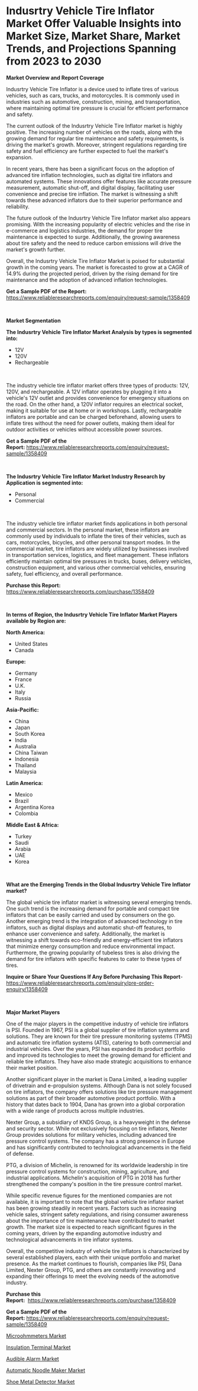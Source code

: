 <p><h1>Indusrtry Vehicle Tire Inflator Market Offer Valuable Insights into Market Size, Market Share, Market Trends, and Projections Spanning from 2023 to 2030</h1></p><p><strong>Market Overview and Report Coverage</strong></p>
<p><p>Indusrtry Vehicle Tire Inflator is a device used to inflate tires of various vehicles, such as cars, trucks, and motorcycles. It is commonly used in industries such as automotive, construction, mining, and transportation, where maintaining optimal tire pressure is crucial for efficient performance and safety.</p><p>The current outlook of the Indusrtry Vehicle Tire Inflator market is highly positive. The increasing number of vehicles on the roads, along with the growing demand for regular tire maintenance and safety requirements, is driving the market's growth. Moreover, stringent regulations regarding tire safety and fuel efficiency are further expected to fuel the market's expansion.</p><p>In recent years, there has been a significant focus on the adoption of advanced tire inflation technologies, such as digital tire inflators and automated systems. These innovations offer features like accurate pressure measurement, automatic shut-off, and digital display, facilitating user convenience and precise tire inflation. The market is witnessing a shift towards these advanced inflators due to their superior performance and reliability.</p><p>The future outlook of the Indusrtry Vehicle Tire Inflator market also appears promising. With the increasing popularity of electric vehicles and the rise in e-commerce and logistics industries, the demand for proper tire maintenance is expected to surge. Additionally, the growing awareness about tire safety and the need to reduce carbon emissions will drive the market's growth further.</p><p>Overall, the Indusrtry Vehicle Tire Inflator Market is poised for substantial growth in the coming years. The market is forecasted to grow at a CAGR of 14.9% during the projected period, driven by the rising demand for tire maintenance and the adoption of advanced inflation technologies.</p></p>
<p><strong>Get a Sample PDF of the Report:</strong> <a href="https://www.reliableresearchreports.com/enquiry/request-sample/1358409">https://www.reliableresearchreports.com/enquiry/request-sample/1358409</a></p>
<p>&nbsp;</p>
<p><strong>Market Segmentation</strong></p>
<p><strong>The Indusrtry Vehicle Tire Inflator Market Analysis by types is segmented into:</strong></p>
<p><ul><li>12V</li><li>120V</li><li>Rechargeable</li></ul></p>
<p>&nbsp;</p>
<p><p>The industry vehicle tire inflator market offers three types of products: 12V, 120V, and rechargeable. A 12V inflator operates by plugging it into a vehicle's 12V outlet and provides convenience for emergency situations on the road. On the other hand, a 120V inflator requires an electrical socket, making it suitable for use at home or in workshops. Lastly, rechargeable inflators are portable and can be charged beforehand, allowing users to inflate tires without the need for power outlets, making them ideal for outdoor activities or vehicles without accessible power sources.</p></p>
<p><strong>Get a Sample PDF of the Report:</strong>&nbsp;<a href="https://www.reliableresearchreports.com/enquiry/request-sample/1358409">https://www.reliableresearchreports.com/enquiry/request-sample/1358409</a></p>
<p>&nbsp;</p>
<p><strong>The Indusrtry Vehicle Tire Inflator Market Industry Research by Application is segmented into:</strong></p>
<p><ul><li>Personal</li><li>Commercial</li></ul></p>
<p>&nbsp;</p>
<p><p>The industry vehicle tire inflator market finds applications in both personal and commercial sectors. In the personal market, these inflators are commonly used by individuals to inflate the tires of their vehicles, such as cars, motorcycles, bicycles, and other personal transport modes. In the commercial market, tire inflators are widely utilized by businesses involved in transportation services, logistics, and fleet management. These inflators efficiently maintain optimal tire pressures in trucks, buses, delivery vehicles, construction equipment, and various other commercial vehicles, ensuring safety, fuel efficiency, and overall performance.</p></p>
<p><strong>Purchase this Report:</strong>&nbsp; <a href="https://www.reliableresearchreports.com/purchase/1358409">https://www.reliableresearchreports.com/purchase/1358409</a></p>
<p>&nbsp;</p>
<p><strong>In terms of Region, the Indusrtry Vehicle Tire Inflator Market Players available by Region are:</strong></p>
<p>
    <p> <strong> North America: </strong>
        <ul>
            <li>United States</li>
            <li>Canada</li>
        </ul>
        </p> 
    <p> <strong> Europe: </strong>
        <ul>
            <li>Germany</li>
            <li>France</li>
            <li>U.K.</li>
            <li>Italy</li>
            <li>Russia</li>
        </ul>
        </p> 
    <p> <strong> Asia-Pacific: </strong>
        <ul>
            <li>China</li>
            <li>Japan</li>
            <li>South Korea</li>
            <li>India</li>
            <li>Australia</li>
            <li>China Taiwan</li>
            <li>Indonesia</li>
            <li>Thailand</li>
            <li>Malaysia</li>
        </ul>
        </p> 
    <p> <strong> Latin America: </strong>
        <ul>
            <li>Mexico</li>
            <li>Brazil</li>
            <li>Argentina Korea</li>
            <li>Colombia</li>
        </ul>
        </p> 
    <p> <strong> Middle East & Africa: </strong>
        <ul>
            <li>Turkey</li>
            <li>Saudi</li>
            <li>Arabia</li>
            <li>UAE</li>
            <li>Korea</li>
        </ul>
    </p>
    </p>
<p>&nbsp;</p>
<p><strong>What are the Emerging Trends in the Global Indusrtry Vehicle Tire Inflator market?</strong></p>
<p><p>The global vehicle tire inflator market is witnessing several emerging trends. One such trend is the increasing demand for portable and compact tire inflators that can be easily carried and used by consumers on the go. Another emerging trend is the integration of advanced technology in tire inflators, such as digital displays and automatic shut-off features, to enhance user convenience and safety. Additionally, the market is witnessing a shift towards eco-friendly and energy-efficient tire inflators that minimize energy consumption and reduce environmental impact. Furthermore, the growing popularity of tubeless tires is also driving the demand for tire inflators with specific features to cater to these types of tires.</p></p>
<p><strong>Inquire or Share Your Questions If Any Before Purchasing This Report</strong>- <a href="https://www.reliableresearchreports.com/enquiry/pre-order-enquiry/1358409">https://www.reliableresearchreports.com/enquiry/pre-order-enquiry/1358409</a></p>
<p>&nbsp;</p>
<p><strong>Major Market Players</strong></p>
<p><p>One of the major players in the competitive industry of vehicle tire inflators is PSI. Founded in 1967, PSI is a global supplier of tire inflation systems and solutions. They are known for their tire pressure monitoring systems (TPMS) and automatic tire inflation systems (ATIS), catering to both commercial and industrial vehicles. Over the years, PSI has expanded its product portfolio and improved its technologies to meet the growing demand for efficient and reliable tire inflators. They have also made strategic acquisitions to enhance their market position.</p><p>Another significant player in the market is Dana Limited, a leading supplier of drivetrain and e-propulsion systems. Although Dana is not solely focused on tire inflators, the company offers solutions like tire pressure management solutions as part of their broader automotive product portfolio. With a history that dates back to 1904, Dana has grown into a global corporation with a wide range of products across multiple industries.</p><p>Nexter Group, a subsidiary of KNDS Group, is a heavyweight in the defense and security sector. While not exclusively focusing on tire inflators, Nexter Group provides solutions for military vehicles, including advanced tire pressure control systems. The company has a strong presence in Europe and has significantly contributed to technological advancements in the field of defense.</p><p>PTG, a division of Michelin, is renowned for its worldwide leadership in tire pressure control systems for construction, mining, agriculture, and industrial applications. Michelin's acquisition of PTG in 2018 has further strengthened the company's position in the tire pressure control market.</p><p>While specific revenue figures for the mentioned companies are not available, it is important to note that the global vehicle tire inflator market has been growing steadily in recent years. Factors such as increasing vehicle sales, stringent safety regulations, and rising consumer awareness about the importance of tire maintenance have contributed to market growth. The market size is expected to reach significant figures in the coming years, driven by the expanding automotive industry and technological advancements in tire inflator systems.</p><p>Overall, the competitive industry of vehicle tire inflators is characterized by several established players, each with their unique portfolio and market presence. As the market continues to flourish, companies like PSI, Dana Limited, Nexter Group, PTG, and others are constantly innovating and expanding their offerings to meet the evolving needs of the automotive industry.</p></p>
<p><strong>Purchase this Report:</strong>&nbsp;&nbsp;<a href="https://www.reliableresearchreports.com/purchase/1358409">https://www.reliableresearchreports.com/purchase/1358409</a></p>
<p></p>
<p><strong>Get a Sample PDF of the Report:</strong>&nbsp;<a href="https://www.reliableresearchreports.com/enquiry/request-sample/1358409">https://www.reliableresearchreports.com/enquiry/request-sample/1358409</a></p>
<p><p><a href="https://www.linkedin.com/pulse/microohmmeters-market-size-share-amp-trends-analysis-report-7vz5e/">Microohmmeters Market</a></p><p><a href="https://medium.com/@linneahilll6456/insulation-terminal-market-research-report-its-history-and-forecast-2023-to-2030-6856446b4844">Insulation Terminal Market</a></p><p><a href="https://medium.com/@randysimpson755/audible-alarm-market-research-report-its-history-and-forecast-2023-to-2030-a90e87117057">Audible Alarm Market</a></p><p><a href="https://www.linkedin.com/pulse/automatic-noodle-maker-market-share-amp-new-trends-analysis-kinae/">Automatic Noodle Maker Market</a></p><p><a href="https://www.linkedin.com/pulse/shoe-metal-detector-market-research-report-provides-thorough-fekde/">Shoe Metal Detector Market</a></p></p>